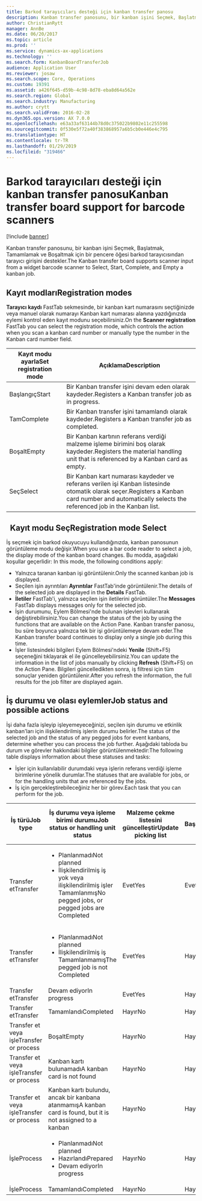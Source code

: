 ```yaml
---
title: Barkod tarayıcıları desteği için kanban transfer panosu
description: Kanban transfer panosunu, bir kanban işini Seçmek, Başlatmak, Tamamlamak ve Boşaltmak için bir pencere öğesi barkod tarayıcısından tarayıcı girişini destekler.
author: ChristianRytt
manager: AnnBe
ms.date: 06/20/2017
ms.topic: article
ms.prod: ''
ms.service: dynamics-ax-applications
ms.technology: ''
ms.search.form: KanbanBoardTransferJob
audience: Application User
ms.reviewer: josaw
ms.search.scope: Core, Operations
ms.custom: 19391
ms.assetid: a426f645-d59b-4c98-8d78-eba8d64a562e
ms.search.region: Global
ms.search.industry: Manufacturing
ms.author: crytt
ms.search.validFrom: 2016-02-28
ms.dyn365.ops.version: AX 7.0.0
ms.openlocfilehash: e63a33af63144b78d0c375022b9802e11c255598
ms.sourcegitcommit: 0f530e5f72a40f383868957a6b5cb0e446e4c795
ms.translationtype: HT
ms.contentlocale: tr-TR
ms.lasthandoff: 01/29/2019
ms.locfileid: "319466"
---
```

# <a name="kanban-transfer-board-support-for-barcode-scanners"></a><span data-ttu-id="34e7e-103">Barkod tarayıcıları desteği için kanban transfer panosu</span><span class="sxs-lookup"><span data-stu-id="34e7e-103">Kanban transfer board support for barcode scanners</span></span>

[!include [banner](../includes/banner.md)]

<span data-ttu-id="34e7e-104">Kanban transfer panosunu, bir kanban işini Seçmek, Başlatmak, Tamamlamak ve Boşaltmak için bir pencere öğesi barkod tarayıcısından tarayıcı girişini destekler.</span><span class="sxs-lookup"><span data-stu-id="34e7e-104">The Kanban transfer board supports scanner input from a widget barcode scanner to Select, Start, Complete, and Empty a kanban job.</span></span>

<a name="registration-modes"></a><span data-ttu-id="34e7e-105">Kayıt modları</span><span class="sxs-lookup"><span data-stu-id="34e7e-105">Registration modes</span></span>
------------------

<span data-ttu-id="34e7e-106">**Tarayıcı kaydı** FastTab sekmesinde, bir kanban kart numarasını seçtiğinizde veya manuel olarak numarayı Kanban kart numarası alanına yazdığınızda eylemi kontrol eden kayıt modunu seçebilirsiniz.</span><span class="sxs-lookup"><span data-stu-id="34e7e-106">On the **Scanner registration** FastTab you can select the registration mode, which controls the action when you scan a kanban card number or manually type the number in the Kanban card number field.</span></span>

| <span data-ttu-id="34e7e-107">Kayıt modu ayarla</span><span class="sxs-lookup"><span data-stu-id="34e7e-107">Set registration mode</span></span> | <span data-ttu-id="34e7e-108">Açıklama</span><span class="sxs-lookup"><span data-stu-id="34e7e-108">Description</span></span>                                                                                     |
|-----------------------|-------------------------------------------------------------------------------------------------|
| <span data-ttu-id="34e7e-109">Başlangıç</span><span class="sxs-lookup"><span data-stu-id="34e7e-109">Start</span></span>                 | <span data-ttu-id="34e7e-110">Bir Kanban transfer işini devam eden olarak kaydeder.</span><span class="sxs-lookup"><span data-stu-id="34e7e-110">Registers a Kanban transfer job as in progress.</span></span>                                                 |
| <span data-ttu-id="34e7e-111">Tam</span><span class="sxs-lookup"><span data-stu-id="34e7e-111">Complete</span></span>              | <span data-ttu-id="34e7e-112">Bir Kanban transfer işini tamamlandı olarak kaydeder.</span><span class="sxs-lookup"><span data-stu-id="34e7e-112">Registers a Kanban transfer job as completed.</span></span>                                                   |
| <span data-ttu-id="34e7e-113">Boşalt</span><span class="sxs-lookup"><span data-stu-id="34e7e-113">Empty</span></span>                 | <span data-ttu-id="34e7e-114">Bir Kanban kartının referans verdiği malzeme işleme birimini boş olarak kaydeder.</span><span class="sxs-lookup"><span data-stu-id="34e7e-114">Registers the material handling unit that is referenced by a Kanban card as empty.</span></span>              |
| <span data-ttu-id="34e7e-115">Seç</span><span class="sxs-lookup"><span data-stu-id="34e7e-115">Select</span></span>                | <span data-ttu-id="34e7e-116">Bir Kanban kart numarası kaydeder ve referans verilen işi Kanban listesinde otomatik olarak seçer.</span><span class="sxs-lookup"><span data-stu-id="34e7e-116">Registers a Kanban card number and automatically selects the referenced job in the Kanban list.</span></span> |

 
<span data-ttu-id="34e7e-117">Kayıt modu Seç</span><span class="sxs-lookup"><span data-stu-id="34e7e-117">Registration mode Select</span></span>
------------------------

<span data-ttu-id="34e7e-118">İş seçmek için barkod okuyucuyu kullandığınızda, kanban panosunun görüntüleme modu değişir.</span><span class="sxs-lookup"><span data-stu-id="34e7e-118">When you use a bar code reader to select a job, the display mode of the kanban board changes.</span></span><span data-ttu-id="34e7e-119"> Bu modda, aşağıdaki koşullar geçerlidir:</span><span class="sxs-lookup"><span data-stu-id="34e7e-119"> In this mode, the following conditions apply:</span></span>

-   <span data-ttu-id="34e7e-120">Yalnızca taranan kanban işi görüntülenir.</span><span class="sxs-lookup"><span data-stu-id="34e7e-120">Only the scanned kanban job is displayed.</span></span>
-   <span data-ttu-id="34e7e-121">Seçilen işin ayrıntıları **Ayrıntılar** FastTab'inde görüntülenir.</span><span class="sxs-lookup"><span data-stu-id="34e7e-121">The details of the selected job are displayed in the **Details** FastTab.</span></span>
-   <span data-ttu-id="34e7e-122">**İletiler** FastTab'i, yalnızca seçilen işin iletilerini görüntüler.</span><span class="sxs-lookup"><span data-stu-id="34e7e-122">The **Messages** FastTab displays messages only for the selected job.</span></span>
-   <span data-ttu-id="34e7e-123">İşin durumunu, Eylem Bölmesi'nde bulunan işlevleri kullanarak değiştirebilirsiniz.</span><span class="sxs-lookup"><span data-stu-id="34e7e-123">You can change the status of the job by using the functions that are available on the Action Pane.</span></span> <span data-ttu-id="34e7e-124">Kanban transfer panosu, bu süre boyunca yalnızca tek bir işi görüntülemeye devam eder.</span><span class="sxs-lookup"><span data-stu-id="34e7e-124">The Kanban transfer board continues to display only a single job during this time.</span></span>
-   <span data-ttu-id="34e7e-125">İşler listesindeki bilgileri Eylem Bölmesi'ndeki **Yenile** (Shift+F5) seçeneğini tıklayarak el ile güncelleyebilirsiniz.</span><span class="sxs-lookup"><span data-stu-id="34e7e-125">You can update the information in the list of jobs manually by clicking **Refresh** (Shift+F5) on the Action Pane.</span></span> <span data-ttu-id="34e7e-126">Bilgileri güncelledikten sonra, iş filtresi için tüm sonuçlar yeniden görüntülenir.</span><span class="sxs-lookup"><span data-stu-id="34e7e-126">After you refresh the information, the full results for the job filter are displayed again.</span></span>

## <a name="job-status-and-possible-actions"></a><span data-ttu-id="34e7e-127">İş durumu ve olası eylemler</span><span class="sxs-lookup"><span data-stu-id="34e7e-127">Job status and possible actions</span></span>
<span data-ttu-id="34e7e-128">İşi daha fazla işleyip işleyemeyeceğinizi, seçilen işin durumu ve etkinlik kanban'ları için ilişkilendirilmiş işlerin durumu belirler.</span><span class="sxs-lookup"><span data-stu-id="34e7e-128">The status of the selected job and the status of any pegged jobs for event kanbans, determine whether you can process the job further.</span></span> <span data-ttu-id="34e7e-129">Aşağıdaki tabloda bu durum ve görevler hakkındaki bilgiler görüntülenmektedir:</span><span class="sxs-lookup"><span data-stu-id="34e7e-129">The following table displays information about these statuses and tasks:</span></span>
-   <span data-ttu-id="34e7e-130">İşler için kullanılabilir durumdaki veya işlerin referans verdiği işleme birimlerine yönelik durumlar.</span><span class="sxs-lookup"><span data-stu-id="34e7e-130">The statuses that are available for jobs, or for the handling units that are referenced by the jobs.</span></span>
-   <span data-ttu-id="34e7e-131">İş için gerçekleştirebileceğiniz her bir görev.</span><span class="sxs-lookup"><span data-stu-id="34e7e-131">Each task that you can perform for the job.</span></span>

<table>
<colgroup>
<col width="12%" />
<col width="12%" />
<col width="12%" />
<col width="12%" />
<col width="12%" />
<col width="12%" />
<col width="12%" />
<col width="12%" />
</colgroup>
<thead>
<tr class="header">
<th><span data-ttu-id="34e7e-132">İş türü</span><span class="sxs-lookup"><span data-stu-id="34e7e-132">Job type</span></span></th>
<th><span data-ttu-id="34e7e-133">İş durumu veya işleme birimi durumu</span><span class="sxs-lookup"><span data-stu-id="34e7e-133">Job status or handling unit status</span></span></th>
<th><span data-ttu-id="34e7e-134">Malzeme çekme listesini güncelleştir</span><span class="sxs-lookup"><span data-stu-id="34e7e-134">Update picking list</span></span></th>
<th><span data-ttu-id="34e7e-135">Başlangıç</span><span class="sxs-lookup"><span data-stu-id="34e7e-135">Start</span></span></th>
<th><span data-ttu-id="34e7e-136">Kaydı güncelleştir</span><span class="sxs-lookup"><span data-stu-id="34e7e-136">Update registration</span></span></th>
<th><span data-ttu-id="34e7e-137">Tam</span><span class="sxs-lookup"><span data-stu-id="34e7e-137">Complete</span></span></th>
<th><span data-ttu-id="34e7e-138">Boşalt</span><span class="sxs-lookup"><span data-stu-id="34e7e-138">Empty</span></span></th>
<th><span data-ttu-id="34e7e-139">Olay kanbanları oluştur</span><span class="sxs-lookup"><span data-stu-id="34e7e-139">Create event kanbans</span></span></th>
</tr>
</thead>
<tbody>
<tr class="odd">
<td><span data-ttu-id="34e7e-140">Transfer et</span><span class="sxs-lookup"><span data-stu-id="34e7e-140">Transfer</span></span></td>
<td><ul>
<li><span data-ttu-id="34e7e-141">Planlanmadı</span><span class="sxs-lookup"><span data-stu-id="34e7e-141">Not planned</span></span></li>
<li><span data-ttu-id="34e7e-142">İlişkilendirilmiş iş yok veya ilişkilendirilmiş işler Tamamlanmış</span><span class="sxs-lookup"><span data-stu-id="34e7e-142">No pegged jobs, or pegged jobs are Completed</span></span></li>
</ul></td>
<td><span data-ttu-id="34e7e-143">Evet</span><span class="sxs-lookup"><span data-stu-id="34e7e-143">Yes</span></span></td>
<td><span data-ttu-id="34e7e-144">Evet</span><span class="sxs-lookup"><span data-stu-id="34e7e-144">Yes</span></span></td>
<td><span data-ttu-id="34e7e-145">Evet</span><span class="sxs-lookup"><span data-stu-id="34e7e-145">Yes</span></span></td>
<td><span data-ttu-id="34e7e-146">Evet</span><span class="sxs-lookup"><span data-stu-id="34e7e-146">Yes</span></span></td>
<td><span data-ttu-id="34e7e-147">Hayır</span><span class="sxs-lookup"><span data-stu-id="34e7e-147">No</span></span></td>
<td><span data-ttu-id="34e7e-148">Evet</span><span class="sxs-lookup"><span data-stu-id="34e7e-148">Yes</span></span></td>
</tr>
<tr class="even">
<td><span data-ttu-id="34e7e-149">Transfer et</span><span class="sxs-lookup"><span data-stu-id="34e7e-149">Transfer</span></span></td>
<td><ul>
<li><span data-ttu-id="34e7e-150">Planlanmadı</span><span class="sxs-lookup"><span data-stu-id="34e7e-150">Not planned</span></span></li>
<li><span data-ttu-id="34e7e-151">İlişkilendirilmiş iş Tamamlanmamış</span><span class="sxs-lookup"><span data-stu-id="34e7e-151">The pegged job is not Completed</span></span></li>
</ul></td>
<td><span data-ttu-id="34e7e-152">Evet</span><span class="sxs-lookup"><span data-stu-id="34e7e-152">Yes</span></span></td>
<td><span data-ttu-id="34e7e-153">Hayır</span><span class="sxs-lookup"><span data-stu-id="34e7e-153">No</span></span></td>
<td><span data-ttu-id="34e7e-154">Evet</span><span class="sxs-lookup"><span data-stu-id="34e7e-154">Yes</span></span></td>
<td><span data-ttu-id="34e7e-155">Hayır</span><span class="sxs-lookup"><span data-stu-id="34e7e-155">No</span></span></td>
<td><span data-ttu-id="34e7e-156">Hayır</span><span class="sxs-lookup"><span data-stu-id="34e7e-156">No</span></span></td>
<td><span data-ttu-id="34e7e-157">Hayır</span><span class="sxs-lookup"><span data-stu-id="34e7e-157">No</span></span></td>
</tr>
<tr class="odd">
<td><span data-ttu-id="34e7e-158">Transfer et</span><span class="sxs-lookup"><span data-stu-id="34e7e-158">Transfer</span></span></td>
<td><span data-ttu-id="34e7e-159">Devam ediyor</span><span class="sxs-lookup"><span data-stu-id="34e7e-159">In progress</span></span></td>
<td><span data-ttu-id="34e7e-160">Evet</span><span class="sxs-lookup"><span data-stu-id="34e7e-160">Yes</span></span></td>
<td><span data-ttu-id="34e7e-161">Hayır</span><span class="sxs-lookup"><span data-stu-id="34e7e-161">No</span></span></td>
<td><span data-ttu-id="34e7e-162">Evet</span><span class="sxs-lookup"><span data-stu-id="34e7e-162">Yes</span></span></td>
<td><span data-ttu-id="34e7e-163">Evet</span><span class="sxs-lookup"><span data-stu-id="34e7e-163">Yes</span></span></td>
<td><span data-ttu-id="34e7e-164">Hayır</span><span class="sxs-lookup"><span data-stu-id="34e7e-164">No</span></span></td>
<td><span data-ttu-id="34e7e-165">Hayır</span><span class="sxs-lookup"><span data-stu-id="34e7e-165">No</span></span></td>
</tr>
<tr class="even">
<td><span data-ttu-id="34e7e-166">Transfer et</span><span class="sxs-lookup"><span data-stu-id="34e7e-166">Transfer</span></span></td>
<td><span data-ttu-id="34e7e-167">Tamamlandı</span><span class="sxs-lookup"><span data-stu-id="34e7e-167">Completed</span></span></td>
<td><span data-ttu-id="34e7e-168">Hayır</span><span class="sxs-lookup"><span data-stu-id="34e7e-168">No</span></span></td>
<td><span data-ttu-id="34e7e-169">Hayır</span><span class="sxs-lookup"><span data-stu-id="34e7e-169">No</span></span></td>
<td><span data-ttu-id="34e7e-170">Hayır</span><span class="sxs-lookup"><span data-stu-id="34e7e-170">No</span></span></td>
<td><span data-ttu-id="34e7e-171">Hayır</span><span class="sxs-lookup"><span data-stu-id="34e7e-171">No</span></span></td>
<td><span data-ttu-id="34e7e-172">Evet</span><span class="sxs-lookup"><span data-stu-id="34e7e-172">Yes</span></span></td>
<td><span data-ttu-id="34e7e-173">Hayır</span><span class="sxs-lookup"><span data-stu-id="34e7e-173">No</span></span></td>
</tr>
<tr class="odd">
<td><span data-ttu-id="34e7e-174">Transfer et veya işle</span><span class="sxs-lookup"><span data-stu-id="34e7e-174">Transfer or process</span></span></td>
<td><span data-ttu-id="34e7e-175">Boşalt</span><span class="sxs-lookup"><span data-stu-id="34e7e-175">Empty</span></span></td>
<td><span data-ttu-id="34e7e-176">Hayır</span><span class="sxs-lookup"><span data-stu-id="34e7e-176">No</span></span></td>
<td><span data-ttu-id="34e7e-177">Hayır</span><span class="sxs-lookup"><span data-stu-id="34e7e-177">No</span></span></td>
<td><span data-ttu-id="34e7e-178">Hayır</span><span class="sxs-lookup"><span data-stu-id="34e7e-178">No</span></span></td>
<td><span data-ttu-id="34e7e-179">Hayır</span><span class="sxs-lookup"><span data-stu-id="34e7e-179">No</span></span></td>
<td><span data-ttu-id="34e7e-180">Hayır</span><span class="sxs-lookup"><span data-stu-id="34e7e-180">No</span></span></td>
<td><span data-ttu-id="34e7e-181">Hayır</span><span class="sxs-lookup"><span data-stu-id="34e7e-181">No</span></span></td>
</tr>
<tr class="even">
<td><span data-ttu-id="34e7e-182">Transfer et veya işle</span><span class="sxs-lookup"><span data-stu-id="34e7e-182">Transfer or process</span></span></td>
<td><span data-ttu-id="34e7e-183">Kanban kartı bulunamadı</span><span class="sxs-lookup"><span data-stu-id="34e7e-183">A kanban card is not found</span></span></td>
<td><span data-ttu-id="34e7e-184">Hayır</span><span class="sxs-lookup"><span data-stu-id="34e7e-184">No</span></span></td>
<td><span data-ttu-id="34e7e-185">Hayır</span><span class="sxs-lookup"><span data-stu-id="34e7e-185">No</span></span></td>
<td><span data-ttu-id="34e7e-186">Hayır</span><span class="sxs-lookup"><span data-stu-id="34e7e-186">No</span></span></td>
<td><span data-ttu-id="34e7e-187">Hayır</span><span class="sxs-lookup"><span data-stu-id="34e7e-187">No</span></span></td>
<td><span data-ttu-id="34e7e-188">Hayır</span><span class="sxs-lookup"><span data-stu-id="34e7e-188">No</span></span></td>
<td><span data-ttu-id="34e7e-189">Hayır</span><span class="sxs-lookup"><span data-stu-id="34e7e-189">No</span></span></td>
</tr>
<tr class="odd">
<td><span data-ttu-id="34e7e-190">Transfer et veya işle</span><span class="sxs-lookup"><span data-stu-id="34e7e-190">Transfer or process</span></span></td>
<td><span data-ttu-id="34e7e-191">Kanban kartı bulundu, ancak bir kanbana atanmamış</span><span class="sxs-lookup"><span data-stu-id="34e7e-191">A kanban card is found, but it is not assigned to a kanban</span></span></td>
<td><span data-ttu-id="34e7e-192">Hayır</span><span class="sxs-lookup"><span data-stu-id="34e7e-192">No</span></span></td>
<td><span data-ttu-id="34e7e-193">Hayır</span><span class="sxs-lookup"><span data-stu-id="34e7e-193">No</span></span></td>
<td><span data-ttu-id="34e7e-194">Hayır</span><span class="sxs-lookup"><span data-stu-id="34e7e-194">No</span></span></td>
<td><span data-ttu-id="34e7e-195">Hayır</span><span class="sxs-lookup"><span data-stu-id="34e7e-195">No</span></span></td>
<td><span data-ttu-id="34e7e-196">Hayır</span><span class="sxs-lookup"><span data-stu-id="34e7e-196">No</span></span></td>
<td><span data-ttu-id="34e7e-197">Hayır</span><span class="sxs-lookup"><span data-stu-id="34e7e-197">No</span></span></td>
</tr>
<tr class="even">
<td><span data-ttu-id="34e7e-198">İşle</span><span class="sxs-lookup"><span data-stu-id="34e7e-198">Process</span></span></td>
<td><ul>
<li><span data-ttu-id="34e7e-199">Planlanmadı</span><span class="sxs-lookup"><span data-stu-id="34e7e-199">Not planned</span></span></li>
<li><span data-ttu-id="34e7e-200">Hazırlandı</span><span class="sxs-lookup"><span data-stu-id="34e7e-200">Prepared</span></span></li>
<li><span data-ttu-id="34e7e-201">Devam ediyor</span><span class="sxs-lookup"><span data-stu-id="34e7e-201">In progress</span></span></li>
</ul></td>
<td><span data-ttu-id="34e7e-202">Hayır</span><span class="sxs-lookup"><span data-stu-id="34e7e-202">No</span></span></td>
<td><span data-ttu-id="34e7e-203">Hayır</span><span class="sxs-lookup"><span data-stu-id="34e7e-203">No</span></span></td>
<td><span data-ttu-id="34e7e-204">Hayır</span><span class="sxs-lookup"><span data-stu-id="34e7e-204">No</span></span></td>
<td><span data-ttu-id="34e7e-205">Hayır</span><span class="sxs-lookup"><span data-stu-id="34e7e-205">No</span></span></td>
<td><span data-ttu-id="34e7e-206">Hayır</span><span class="sxs-lookup"><span data-stu-id="34e7e-206">No</span></span></td>
<td><span data-ttu-id="34e7e-207">Hayır</span><span class="sxs-lookup"><span data-stu-id="34e7e-207">No</span></span></td>
</tr>
<tr class="odd">
<td><span data-ttu-id="34e7e-208">İşle</span><span class="sxs-lookup"><span data-stu-id="34e7e-208">Process</span></span></td>
<td><span data-ttu-id="34e7e-209">Tamamlandı</span><span class="sxs-lookup"><span data-stu-id="34e7e-209">Completed</span></span></td>
<td><span data-ttu-id="34e7e-210">Hayır</span><span class="sxs-lookup"><span data-stu-id="34e7e-210">No</span></span></td>
<td><span data-ttu-id="34e7e-211">Hayır</span><span class="sxs-lookup"><span data-stu-id="34e7e-211">No</span></span></td>
<td><span data-ttu-id="34e7e-212">Hayır</span><span class="sxs-lookup"><span data-stu-id="34e7e-212">No</span></span></td>
<td><span data-ttu-id="34e7e-213">Hayır</span><span class="sxs-lookup"><span data-stu-id="34e7e-213">No</span></span></td>
<td><span data-ttu-id="34e7e-214">Hayır</span><span class="sxs-lookup"><span data-stu-id="34e7e-214">No</span></span></td>
<td><span data-ttu-id="34e7e-215">Hayır</span><span class="sxs-lookup"><span data-stu-id="34e7e-215">No</span></span></td>
</tr>
</tbody>
</table>






